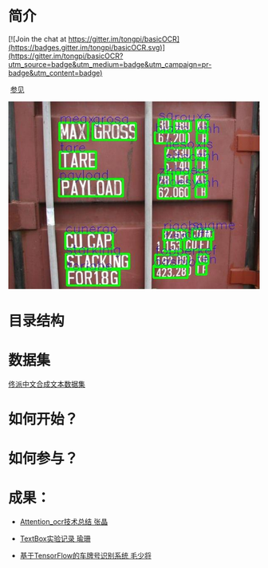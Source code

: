 # 简介

[![Join the chat at https://gitter.im/tongpi/basicOCR](https://badges.gitter.im/tongpi/basicOCR.svg)](https://gitter.im/tongpi/basicOCR?utm_source=badge&utm_medium=badge&utm_campaign=pr-badge&utm_content=badge)

  [参见]( https://tongpi.github.io/basicOCR/)
  
![](docs/images/1.jpg)
# 目录结构
# 数据集
  [佟派中文合成文本数据集](https://tongpi.github.io/synthtext100kCH/)
# 如何开始？
# 如何参与？

# 成果：

- [Attention_ocr技术总结 张晶](docs/zhangj/attention_ocr_da03.md)
  
- [TextBox实验记录 瑜珊](docs/yushan/textbox.md)
  
- [基于TensorFlow的车牌号识别系统 毛少将](docs/maoshaojiang/基于TensorFlow的车牌号识别系统.md)



 
